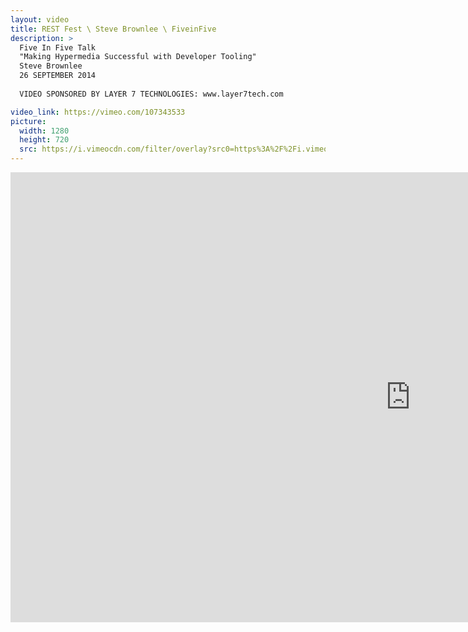 ```yaml
---
layout: video
title: REST Fest \ Steve Brownlee \ FiveinFive
description: >
  Five In Five Talk
  "Making Hypermedia Successful with Developer Tooling"
  Steve Brownlee
  26 SEPTEMBER 2014
  
  VIDEO SPONSORED BY LAYER 7 TECHNOLOGIES: www.layer7tech.com

video_link: https://vimeo.com/107343533
picture:
  width: 1280
  height: 720
  src: https://i.vimeocdn.com/filter/overlay?src0=https%3A%2F%2Fi.vimeocdn.com%2Fvideo%2F490726639_1280x720.jpg&src1=http%3A%2F%2Ff.vimeocdn.com%2Fp%2Fimages%2Fcrawler_play.png
---
```

<iframe src="https://player.vimeo.com/video/107343533?title=0&byline=0&portrait=0&badge=0&autopause=0&player_id=0" width="1280" height="720" frameborder="0" title="REST Fest \ Steve Brownlee \ FiveinFive" webkitallowfullscreen mozallowfullscreen allowfullscreen></iframe>